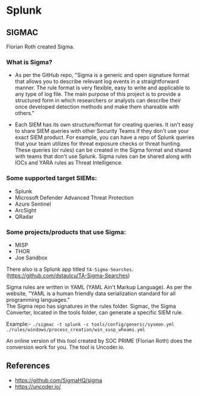 # Splunk

## SIGMAC

Florian Roth created Sigma. 

### What is Sigma?

- As per the GitHub repo, "Sigma is a generic and open signature format that allows you to describe relevant log events in a straightforward manner. The rule format is very flexible, easy to write and applicable to any type of log file. The main purpose of this project is to provide a structured form in which researchers or analysts can describe their once developed detection methods and make them shareable with others."

- Each SIEM has its own structure/format for creating queries. It isn't easy to share SIEM queries with other Security Teams if they don't use your exact SIEM product. For example, you can have a repo of Splunk queries that your team utilizes for threat exposure checks or threat hunting. These queries (or rules) can be created in the Sigma format and shared with teams that don't use Splunk. Sigma rules can be shared along with IOCs and YARA rules as Threat Intelligence. 

### Some supported target SIEMs:

- Splunk
- Microsoft Defender Advanced Threat Protection
- Azure Sentinel
- ArcSight
- QRadar

### Some projects/products that use Sigma:

- MISP
- THOR
- Joe Sandbox

There also is a Splunk app titled `TA-Sigma-Searches`.(https://github.com/dstaulcu/TA-Sigma-Searches) 

Sigma rules are written in YAML (YAML Ain't Markup Language).
As per the website, "YAML is a human friendly data serialization standard for all programming languages."  
The Sigma repo has signatures in the rules folder. Sigmac, the Sigma Converter, located in the tools folder, can generate a specific SIEM rule. 

Example:-
`./sigmac -t splunk -c tools/config/generic/sysmon.yml ./rules/windows/process_creation/win_susp_whoami.yml`

An online version of this tool created by SOC PRIME (Florian Roth) does the conversion work for you. The tool is Uncoder.io. 



## References
- https://github.com/SigmaHQ/sigma
- https://uncoder.io/

